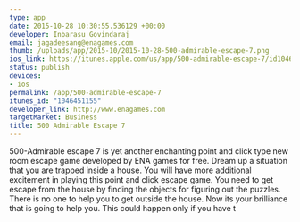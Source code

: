 ```yaml
--- 
type: app
date: 2015-10-28 10:30:55.536129 +00:00
developer: Inbarasu Govindaraj
email: jagadeesang@enagames.com
thumb: /uploads/app/2015-10/2015-10-28-500-admirable-escape-7.png
ios_link: https://itunes.apple.com/us/app/500-admirable-escape-7/id1046451155?mt=8
status: publish
devices: 
- ios
permalink: /app/500-admirable-escape-7
itunes_id: "1046451155"
developer_link: http://www.enagames.com
targetMarket: Business
title: 500 Admirable Escape 7
---
```


500-Admirable escape 7 is yet another enchanting point and click type new room escape game developed by ENA games for free. Dream up a situation that you are trapped inside a house. You will have more additional excitement in playing this point and click escape game. You need to get escape from the house by finding the objects for figuring out the puzzles. There is no one to help you to get outside the house. Now its your brilliance that is going to help you. This could happen only if you have t

